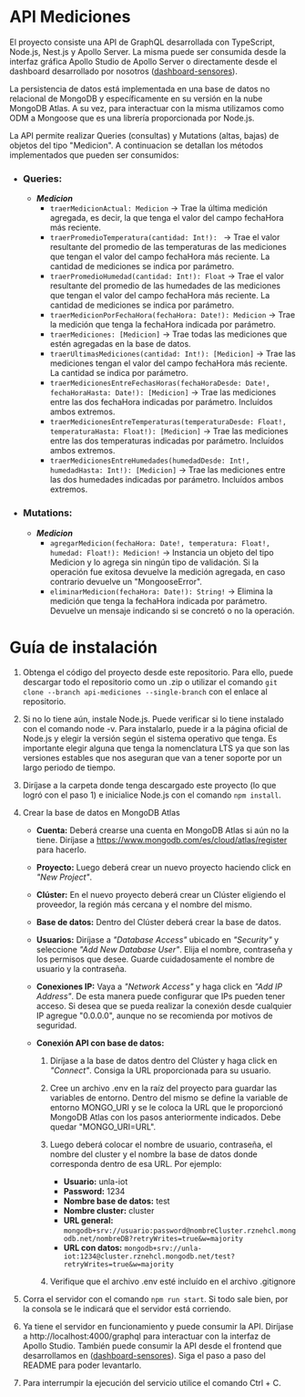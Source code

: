 # API Mediciones
El proyecto consiste una API de GraphQL desarrollada con TypeScript, Node.js, Nest.js y Apollo Server. La misma puede ser consumida desde la interfaz gráfica Apollo Studio de Apollo Server o directamente desde el dashboard desarrollado por nosotros ([dashboard-sensores](https://github.com/unla-investigacion-desarrollo/ecosistema-iot/tree/dashboard)).

La persistencia de datos está implementada en una base de datos no relacional de MongoDB y específicamente en su versión en la nube MongoDB Atlas. A su vez, para interactuar con la misma utilizamos como ODM a Mongoose que es una librería proporcionada por Node.js.

La API permite realizar Queries (consultas) y Mutations (altas, bajas) de objetos del tipo "Medicion". A continuacion se detallan los métodos implementados que pueden ser consumidos:

- ### **Queries:**
  - ***Medicion***
    - `traerMedicionActual: Medicion` -> Trae la última medición agregada, es decir, la que tenga el valor del campo fechaHora más reciente.
    - `traerPromedioTemperatura(cantidad: Int!): ` -> Trae el valor resultante del promedio de las temperaturas de las mediciones que tengan el valor del campo fechaHora más reciente. La cantidad de mediciones se indica por parámetro.
    - `traerPromedioHumedad(cantidad: Int!): Float` -> Trae el valor resultante del promedio de las humedades de las mediciones que tengan el valor del campo fechaHora más reciente. La cantidad de mediciones se indica por parámetro.
    - `traerMedicionPorFechaHora(fechaHora: Date!): Medicion` -> Trae la medición que tenga la fechaHora indicada por parámetro.
    - `traerMediciones: [Medicion]` -> Trae todas las mediciones que estén agregadas en la base de datos.
    - `traerUltimasMediciones(cantidad: Int!): [Medicion]` -> Trae las mediciones tengan el valor del campo fechaHora más reciente. La cantidad se indica por parámetro.
    - `traerMedicionesEntreFechasHoras(fechaHoraDesde: Date!, fechaHoraHasta: Date!): [Medicion]` -> Trae las mediciones entre las dos fechaHora indicadas por parámetro. Incluídos ambos extremos.
    - `traerMedicionesEntreTemperaturas(temperaturaDesde: Float!, temperaturaHasta: Float!): [Medicion]` -> Trae las mediciones entre las dos temperaturas indicadas por parámetro. Incluídos ambos extremos.
    - `traerMedicionesEntreHumedades(humedadDesde: Int!, humedadHasta: Int!): [Medicion]` -> Trae las mediciones entre las dos humedades indicadas por parámetro. Incluídos ambos extremos.
- ### **Mutations:**
  - ***Medicion***
    - `agregarMedicion(fechaHora: Date!, temperatura: Float!, humedad: Float!): Medicion!` ->  Instancia un objeto del tipo Medicion y lo agrega sin ningún tipo de validación. Si la operación fue exitosa devuelve la medición agregada, en caso contrario devuelve un "MongooseError".
    - `eliminarMedicion(fechaHora: Date!): String!` -> Elimina la medición que tenga la fechaHora indicada por parámetro. Devuelve un mensaje indicando si se concretó o no la operación.
# Guía de instalación
1. Obtenga el código del proyecto desde este repositorio. Para ello, puede descargar todo el repositorio como un .zip o utilizar el comando `git clone --branch api-mediciones --single-branch` con el enlace al repositorio.

3. Si no lo tiene aún, instale Node.js. Puede verificar si lo tiene instalado con el comando node -v. Para instalarlo, puede ir a la página oficial de Node.js y elegir la versión según el sistema operativo que tenga. Es importante elegir alguna que tenga la nomenclatura LTS ya que son las versiones estables que nos aseguran que van a tener soporte por un largo periodo de tiempo.

4. Diríjase a la carpeta donde tenga descargado este proyecto (lo que logró con el paso 1) e inicialice Node.js con el comando `npm install`.

5. Crear la base de datos en MongoDB Atlas

   -  **Cuenta:** Deberá crearse una cuenta en MongoDB Atlas si aún no la tiene. Diríjase a https://www.mongodb.com/es/cloud/atlas/register para hacerlo.

   -  **Proyecto:** Luego deberá crear un nuevo proyecto haciendo click en *"New Project"*.

   -  **Clúster:** En el nuevo proyecto deberá crear un Clúster eligiendo el proveedor, la región más cercana y el nombre del mismo.

   -  **Base de datos:** Dentro del Clúster deberá crear la base de datos.

   -  **Usuarios:** Diríjase a *"Database Access"* ubicado en *"Security"* y seleccione *"Add New Database User"*. Elija el nombre, contraseña y los permisos que desee. Guarde cuidadosamente el nombre de usuario y la contraseña.

   -  **Conexiones IP:** Vaya a *"Network Access"* y haga click en *"Add IP Address"*. De esta manera puede configurar que IPs pueden tener acceso. Si desea que se pueda realizar la conexión desde cualquier IP agregue "0.0.0.0", aunque no se recomienda por motivos de seguridad.

   -  **Conexión API con base de datos:** 

      1. Diríjase a la base de datos dentro del Clúster y haga click en *"Connect"*. Consiga la URL proporcionada para su usuario.

      2. Cree un archivo .env en la raíz del proyecto para guardar las variables de entorno. Dentro del mismo se define la variable de entorno MONGO_URI y se le coloca la URL que le proporcionó MongoDB Atlas con los pasos anteriormente indicados. Debe quedar "MONGO_URI=URL". 

      3. Luego deberá colocar el nombre de usuario, contraseña, el nombre del cluster y el nombre la base de datos donde corresponda dentro de esa URL. Por ejemplo:
         - **Usuario:** unla-iot
         - **Password:** 1234  
         - **Nombre base de datos:** test
         - **Nombre cluster:** cluster
         - **URL general:** ```mongodb+srv://usuario:password@nombreCluster.rznehcl.mongodb.net/nombreDB?retryWrites=true&w=majority```
         - **URL con datos:** ```mongodb+srv://unla-iot:1234@cluster.rznehcl.mongodb.net/test?retryWrites=true&w=majority```
           
      4. Verifique que el archivo .env esté incluído en el archivo .gitignore

6. Corra el servidor con el comando `npm run start`. Si todo sale bien, por la consola se le indicará que el servidor está corriendo.

7. Ya tiene el servidor en funcionamiento y puede consumir la API. Diríjase a http://localhost:4000/graphql para interactuar con la interfaz de Apollo Studio. También puede consumir la API desde el frontend que desarrollamos en ([dashboard-sensores](https://github.com/unla-investigacion-desarrollo/ecosistema-iot/tree/dashboard)). Siga el paso a paso del README para poder levantarlo.

8. Para interrumpir la ejecución del servicio utilice el comando Ctrl + C.
   
  

   
  
